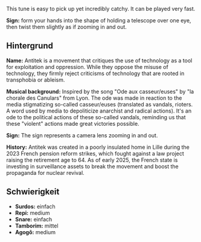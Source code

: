 This tune is easy to pick up yet incredibly catchy. It can be played very fast.

**Sign:** form your hands into the shape of holding a telescope over one eye,
then twist them slightly as if zooming in and out.

## Hintergrund
**Name:** Antitek is a movement that critiques the use of technology as a tool
for exploitation and oppression. While they oppose the misuse of technology,
they firmly reject criticisms of technology that are rooted in transphobia or
ableism.

**Musical background:** Inspired by the song "Ode aux casseur/euses" by "la
chorale des Canulars" from Lyon. The ode was made in reaction to the media
stigmatizing so-called casseur/euses (translated as vandals, rioters. A word
used by media to depoliticize anarchist and radical actions). It's an ode to the
political actions of these so-called vandals, reminding us that these "violent"
actions made great victories possible.

**Sign:** The sign represents a camera lens zooming in and out.

**History:** Antitek was created in a poorly insulated home in Lille during the
2023 French pension reform strikes, which fought against a law project raising
the retirement age to 64. As of early 2025, the French state is investing in
surveillance assets to break the movement and boost the propaganda for nuclear
revival.

## Schwierigkeit

* **Surdos:** einfach
* **Repi:** medium
* **Snare:** einfach
* **Tamborim:** mittel
* **Agogô:** medium
